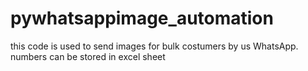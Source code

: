 # pywhatsappimage_automation
this code is used to send images for bulk costumers by us WhatsApp. numbers can be stored in excel sheet 
